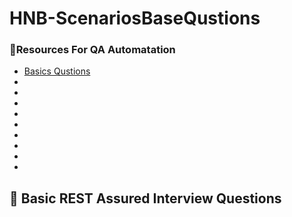 # HNB-ScenariosBaseQustions
<h3 align="left">📒Resources For QA Automatation</h3>

<ul>
   <li><a href="https://github.com/shreenibassamal/hashnodeBlog-AutomationTesting-BDD/blob/main/cmgube7tg000202l5b0pj36os.md">Basics Qustions</a></li>
    <li><a href=""></a></li> 
     <li><a href=""></a></li> 
      <li><a href=""></a></li> 
       <li><a href=""></a></li> 
        <li><a href=""></a></li> 
         <li><a href=""></a></li> 
          <li><a href=""></a></li> 
           <li><a href=""></a></li>
    <li><a href=""></a></li>
  
</ul>

## 🔹 **Basic REST Assured Interview Questions**
